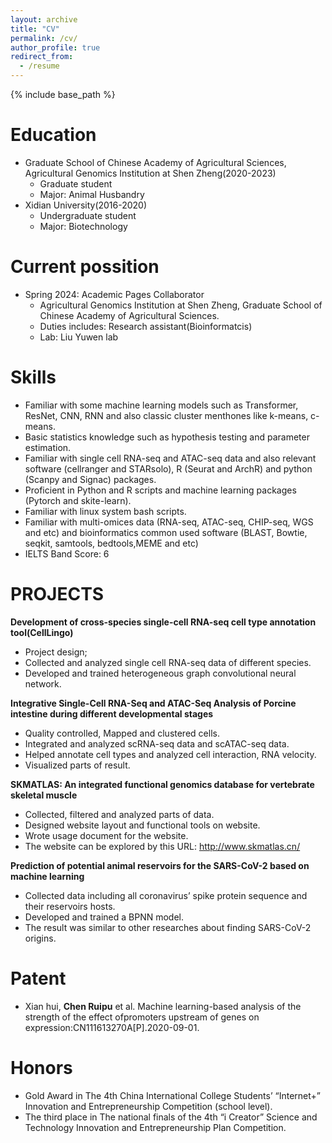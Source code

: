 ```yaml
---
layout: archive
title: "CV"
permalink: /cv/
author_profile: true
redirect_from:
  - /resume
---
```


{% include base_path %}

Education
======
* Graduate School of Chinese Academy of Agricultural Sciences, Agricultural Genomics Institution at Shen Zheng(2020-2023)
  * Graduate student
  * Major: Animal Husbandry
* Xidian University(2016-2020)
  * Undergraduate student
  * Major: Biotechnology

Current possition
======
* Spring 2024: Academic Pages Collaborator
  * Agricultural Genomics Institution at Shen Zheng, Graduate School of Chinese Academy of Agricultural Sciences.
  * Duties includes: Research assistant(Bioinformatcis)
  * Lab: Liu Yuwen lab

Skills
======
* Familiar with some machine learning models such as Transformer, ResNet, CNN, RNN and also classic cluster menthones like k-means, c-means.
* Basic statistics knowledge such as hypothesis testing and parameter estimation.
* Familiar with single cell RNA-seq and ATAC-seq data and also relevant software (cellranger and STARsolo), R (Seurat and ArchR) and python (Scanpy and Signac) packages.
* Proficient in Python and R scripts and machine learning packages (Pytorch and skite-learn).
* Familiar with linux system bash scripts.
* Familiar with multi-omices data (RNA-seq, ATAC-seq, CHIP-seq, WGS and etc) and bioinformatics common used software (BLAST, Bowtie, seqkit, samtools, bedtools,MEME and etc)
* IELTS Band Score: 6

PROJECTS
======
**Development of cross-species single-cell RNA-seq cell type annotation tool(CellLingo)**
 * Project design;
 * Collected and analyzed single cell RNA-seq data of different species.
 * Developed and trained heterogeneous graph convolutional neural network.
   
**Integrative Single-Cell RNA-Seq and ATAC-Seq Analysis of Porcine intestine during different developmental stages**
 * Quality controlled, Mapped and clustered cells.
 * Integrated and analyzed scRNA-seq data and scATAC-seq data.
 * Helped annotate cell types and analyzed cell interaction, RNA velocity.
 * Visualized parts of result.
   
**SKMATLAS: An integrated functional genomics database for vertebrate skeletal muscle**
 * Collected, filtered and analyzed parts of data.
 * Designed website layout and functional tools on website.
 * Wrote usage document for the website.
 * The website can be explored by this URL: http://www.skmatlas.cn/
   
**Prediction of potential animal reservoirs for the SARS-CoV-2 based on machine learning**
 * Collected data including all coronavirus’ spike protein sequence and their reservoirs hosts.
 * Developed and trained a BPNN model.
 * The result was similar to other researches about finding SARS-CoV-2 origins.

Patent
======
* Xian hui, **Chen Ruipu** et al. Machine learning-based analysis of the strength of the effect ofpromoters upstream of genes on expression:CN111613270A[P].2020-09-01.
  
Honors
======
* Gold Award in The 4th China International College Students’ “Internet+” Innovation and Entrepreneurship Competition (school level).
* The third place in The national finals of the 4th “i Creator” Science and Technology Innovation and Entrepreneurship Plan Competition.
